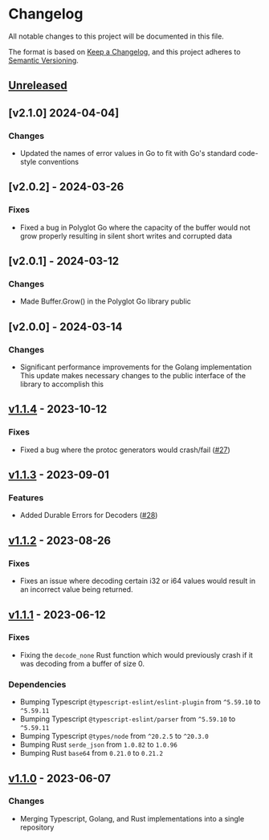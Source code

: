 # Changelog

All notable changes to this project will be documented in this file.

The format is based on [Keep a Changelog](https://keepachangelog.com/en/1.0.0/), and this project adheres
to [Semantic Versioning](https://semver.org/spec/v2.0.0.html).

## [Unreleased]

## [v2.1.0] 2024-04-04]

### Changes

- Updated the names of error values in Go to fit with Go's standard code-style conventions

## [v2.0.2] - 2024-03-26

### Fixes 

- Fixed a bug in Polyglot Go where the capacity of the buffer would not grow properly resulting in silent short writes and corrupted data

## [v2.0.1] - 2024-03-12

### Changes

- Made Buffer.Grow() in the Polyglot Go library public

## [v2.0.0] - 2024-03-14

### Changes

- Significant performance improvements for the Golang implementation
This update makes necessary changes to the public interface of the library to accomplish this

## [v1.1.4] - 2023-10-12

### Fixes

- Fixed a bug where the protoc generators would crash/fail ([#27](https://github.com/loopholelabs/polyglot/issues/27))

## [v1.1.3] - 2023-09-01

### Features

- Added Durable Errors for Decoders ([#28](https://github.com/loopholelabs/polyglot/pull/28))

## [v1.1.2] - 2023-08-26

### Fixes

- Fixes an issue where decoding certain i32 or i64 values would result in an incorrect value being returned.

## [v1.1.1] - 2023-06-12

### Fixes

- Fixing the `decode_none` Rust function which would previously crash if it was decoding from a buffer of size 0.

### Dependencies

- Bumping Typescript `@typescript-eslint/eslint-plugin` from `^5.59.10` to `^5.59.11`
- Bumping Typescript `@typescript-eslint/parser` from `^5.59.10` to `^5.59.11`
- Bumping Typescript `@types/node` from `^20.2.5` to `^20.3.0`
- Bumping Rust `serde_json` from `1.0.82` to `1.0.96`
- Bumping Rust `base64` from `0.21.0` to `0.21.2`

## [v1.1.0] - 2023-06-07

### Changes

- Merging Typescript, Golang, and Rust implementations into a single repository

[unreleased]: https://github.com/loopholelabs/scale/compare/v1.2.2...HEAD
[v1.2.2]: https://github.com/loopholelabs/scale/compare/v1.2.2
[v1.2.1]: https://github.com/loopholelabs/scale/compare/v1.2.1
[v1.2.0]: https://github.com/loopholelabs/scale/compare/v1.2.0
[v1.1.4]: https://github.com/loopholelabs/scale/compare/v1.1.4
[v1.1.3]: https://github.com/loopholelabs/scale/compare/v1.1.3
[v1.1.2]: https://github.com/loopholelabs/scale/compare/v1.1.2
[v1.1.1]: https://github.com/loopholelabs/scale/compare/v1.1.1
[v1.1.0]: https://github.com/loopholelabs/scale/compare/v1.1.0
